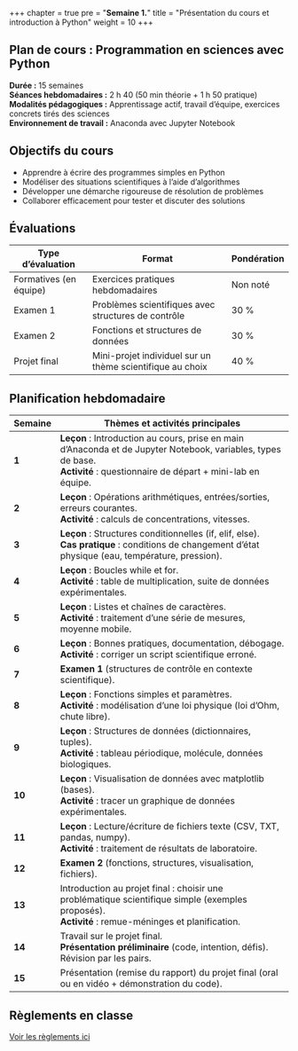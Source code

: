 +++
chapter = true
pre = "<b>Semaine 1.</b>"
title = "Présentation du cours et introduction à Python"
weight = 10
+++

## Plan de cours : Programmation en sciences avec Python

**Durée :** 15 semaines  
**Séances hebdomadaires :** 2 h 40 (50 min théorie + 1 h 50 pratique)   
**Modalités pédagogiques :** Apprentissage actif, travail d’équipe, exercices concrets tirés des sciences  
**Environnement de travail :** Anaconda avec Jupyter Notebook  

## Objectifs du cours

* Apprendre à écrire des programmes simples en Python  
* Modéliser des situations scientifiques à l’aide d’algorithmes  
* Développer une démarche rigoureuse de résolution de problèmes  
* Collaborer efficacement pour tester et discuter des solutions  

## Évaluations

| Type d’évaluation      | Format                                                    | Pondération |
| ---------------------- | --------------------------------------------------------- | ----------- |
| Formatives (en équipe) | Exercices pratiques hebdomadaires                         | Non noté    |
| Examen 1               | Problèmes scientifiques avec structures de contrôle       | 30 %        |
| Examen 2               | Fonctions et structures de données                        | 30 %        |
| Projet final           | Mini-projet individuel sur un thème scientifique au choix | 40 %        |

## Planification hebdomadaire

| Semaine | Thèmes et activités principales                                                                                                                                              |
| ------- | ---------------------------------------------------------------------------------------------------------------------------------------------------------------------------- |
| **1**   | **Leçon** : Introduction au cours, prise en main d’Anaconda et de Jupyter Notebook, variables, types de base. <br> **Activité** : questionnaire de départ + mini-lab en équipe. |
| **2**   | **Leçon** : Opérations arithmétiques, entrées/sorties, erreurs courantes. <br>**Activité** : calculs de concentrations, vitesses.                                                         |
| **3**   | **Leçon** : Structures conditionnelles (if, elif, else). <br> **Cas pratique** : conditions de changement d’état physique (eau, température, pression).                                    |
| **4**   | **Leçon** : Boucles while et for. <br>**Activité** : table de multiplication, suite de données expérimentales.                                                                            |
| **5**   | **Leçon** : Listes et chaînes de caractères. <br>**Activité** : traitement d’une série de mesures, moyenne mobile.                                                                        |
| **6**   | **Leçon** : Bonnes pratiques, documentation, débogage. <br>**Activité** : corriger un script scientifique erroné.                                                                        |
| **7**   | **Examen 1** (structures de contrôle en contexte scientifique).                                                                                               |
| **8**   | **Leçon** : Fonctions simples et paramètres. <br>**Activité** : modélisation d’une loi physique (loi d’Ohm, chute libre).                                                                 |
| **9**   | **Leçon** : Structures de données (dictionnaires, tuples). <br>**Activité** : tableau périodique, molécule, données biologiques.                                                         |
| **10**  | **Leçon** : Visualisation de données avec matplotlib (bases). <br>**Activité** : tracer un graphique de données expérimentales.                                                           |
| **11**  | **Leçon** : Lecture/écriture de fichiers texte (CSV, TXT, pandas, numpy). <br>**Activité** : traitement de résultats de laboratoire.                                                                     |
| **12**  | **Examen 2** (fonctions, structures, visualisation, fichiers).                                                                                                                |
| **13**  | Introduction au projet final : choisir une problématique scientifique simple (exemples proposés). <br>**Activité** : remue-méninges et planification.                         |
| **14**  | Travail sur le projet final. <br>**Présentation préliminaire** (code, intention, défis). Révision par les pairs.                                                           |
| **15**  | Présentation (remise du rapport) du projet final (oral ou en vidéo + démonstration du code).                                                                                                  |

## Règlements en classe

[Voir les règlements ici](https://python-a25.netlify.app/regles/)